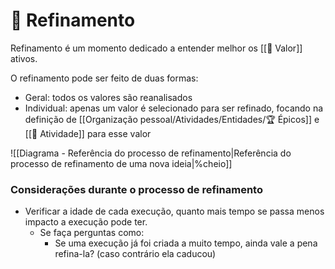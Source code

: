 # 🔬 Refinamento

Refinamento é um momento dedicado a entender melhor os [[🌟 Valor]] ativos.

O refinamento pode ser feito de duas formas:

- Geral: todos os valores são reanalisados
- Individual: apenas um valor é selecionado para ser refinado, focando na definição de [[Organização pessoal/Atividades/Entidades/🏆 Épicos]] e [[🚧 Atividade]] para esse valor


![[Diagrama - Referência do processo de refinamento|Referência do processo de refinamento de uma nova ideia|%cheio]]

### Considerações durante o processo de refinamento

- Verificar a idade de cada execução, quanto mais tempo se passa menos impacto a execução pode ter.
	- Se faça perguntas como:
		- Se uma execução já foi criada a muito tempo, ainda vale a pena refina-la? (caso contrário ela caducou)